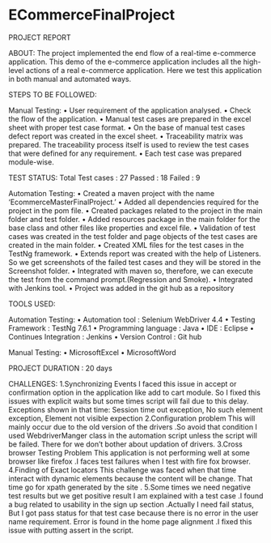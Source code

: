 # ECommerceFinalProject

PROJECT REPORT

ABOUT:
The project implemented the end flow of a real-time e-commerce application. This demo of the e-commerce
application includes all the high-level actions of a real e-commerce application. Here we test this application in
both manual and automated ways.

STEPS TO BE FOLLOWED:

Manual Testing:
• User requirement of the application analysed.
• Check the flow of the application.
• Manual test cases are prepared in the excel sheet with proper test case format.
• On the base of manual test cases defect report was created in the excel sheet.
• Traceability matrix was prepared. The traceability process itself is used to review the test cases that
were defined for any requirement.
• Each test case was prepared module-wise.

TEST STATUS:
Total Test cases : 27
Passed : 18
Failed : 9

Automation Testing:
• Created a maven project with the name ‘EcommerceMasterFinalProject.’
• Added all dependencies required for the project in the pom file.
• Created packages related to the project in the main folder and test folder.
• Added resources package in the main folder for the base class and other files like properties and excel
file.
• Validation of test cases was created in the test folder and page objects of the test cases are created in
the main folder.
• Created XML files for the test cases in the TestNg framework.
• Extends report was created with the help of Listeners. So we get screenshots of the failed test cases
and they will be stored in the Screenshot folder.
• Integrated with maven so, therefore, we can execute the test from the command prompt.(Regression
and Smoke).
• Integrated with Jenkins tool.
• Project was added in the git hub as a repository

TOOLS USED:

Automation Testing:
• Automation tool : Selenium WebDriver 4.4
• Testing Framework : TestNg 7.6.1
• Programming language : Java
• IDE : Eclipse
• Continues Integration : Jenkins
• Version Control : Git hub

Manual Testing:
• MicrosoftExcel
• MicrosoftWord

PROJECT DURATION : 20 days

CHALLENGES:
1.Synchronizing Events
I faced this issue in accept or confirmation option in the application like add to cart module. So I fixed this issues
with explicit waits but some times script will fail due to this delay.
Exceptions shown in that time:
Session time out exception, No such element exception, Element not visible expection
2.Configuration problem
This will mainly occur due to the old version of the drivers .So avoid that condition I used WebdriverManger class
in the automation script unless the script will be failed. There for we don’t bother about updation of drivers.
3.Cross browser Testing Problem
This application is not performing well at some browser like firefox .I faces test failures when I test with fire fox
browser.
4.Finding of Exact locators
This challenge was faced when that time interact with dynamic elements because the content will be change.
That time go for xpath generated by the site .
5.Some times we need negative test results but we get positive result
I am explained with a test case .I found a bug related to usability in the sign up section .Actually I need fail status,
But I got pass status for that test case because there is no error in the user name requirement. Error is found
in the home page alignment .I fixed this issue with putting assert in the script.
